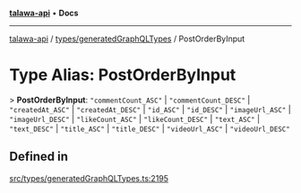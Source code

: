 [**talawa-api**](../../../README.md) • **Docs**

***

[talawa-api](../../../modules.md) / [types/generatedGraphQLTypes](../README.md) / PostOrderByInput

# Type Alias: PostOrderByInput

\> **PostOrderByInput**: `"commentCount_ASC"` \| `"commentCount_DESC"` \| `"createdAt_ASC"` \| `"createdAt_DESC"` \| `"id_ASC"` \| `"id_DESC"` \| `"imageUrl_ASC"` \| `"imageUrl_DESC"` \| `"likeCount_ASC"` \| `"likeCount_DESC"` \| `"text_ASC"` \| `"text_DESC"` \| `"title_ASC"` \| `"title_DESC"` \| `"videoUrl_ASC"` \| `"videoUrl_DESC"`

## Defined in

[src/types/generatedGraphQLTypes.ts:2195](https://github.com/PalisadoesFoundation/talawa-api/blob/7fc9f13527dc6ead651f268e58527dcc279b95bc/src/types/generatedGraphQLTypes.ts#L2195)
